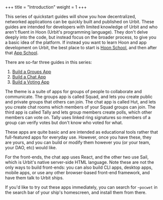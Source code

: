 +++
title = "Introduction"
weight = 1
+++

This series of quickstart guides will show you how decentralized, networked
applications can be quickly built and published on Urbit. These guides are
intended for developers with limited knowledge of Urbit and who aren't fluent in
Hoon (Urbit's programming language). They don't delve deeply into the code, but
instead focus on the broader process, to give you a basic idea of the platform.
If instead you want to learn Hoon and app development on Urbit, the best place
to start is [Hoon School](/courses/hoon-school/A-intro), and then after that
[App School](/courses/app-school/intro).

There are so-far three guides in this series:

1. [Build a Groups App](/userspace/apps/guides/quickstart/groups-guide)
2. [Build a Chat App](/userspace/apps/guides/quickstart/chat-guide)
3. [Build a Voting App](/userspace/apps/guides/quickstart/voting-guide)

The theme is a suite of apps for groups of people to collaborate and
communicate. The groups app is called Squad, and lets you create public and
private groups that others can join. The chat app is called Hut, and lets you
create chat rooms which members of your Squad groups can join. The third app is
called Tally and lets group members create polls, which other members can vote
on. Tally uses linked ring signatures so members of a group can verify votes but
don't know who voted for what.

These apps are quite basic and are intended as educational tools rather that
full-featured apps for everyday use. However, once you have these, they are
yours, and you can build or modify them however you (or your team, your DAO,
etc) would like.

For the front-ends, the chat app uses React, and the other two
use Sail, which is Urbit's native server-side HTML language. Note these are not
the only ways to build front-ends: you can also build CLI apps, desktop apps,
mobile apps, or use any other browser-based front-end framework, and have them
talk to Urbit ships.

If you'd like to try out these apps immediately, you can search for `~pocwet` in
the search bar of your ship's homescreen, and install them from there.
